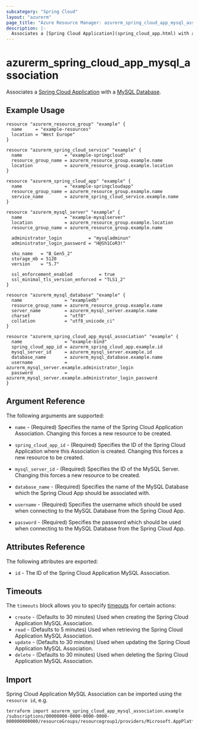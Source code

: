 ```yaml
---
subcategory: "Spring Cloud"
layout: "azurerm"
page_title: "Azure Resource Manager: azurerm_spring_cloud_app_mysql_association"
description: |-
  Associates a [Spring Cloud Application](spring_cloud_app.html) with a [MySQL Database](mysql_database.html).
---
```


# azurerm_spring_cloud_app_mysql_association

Associates a [Spring Cloud Application](spring_cloud_app.html) with a [MySQL Database](mysql_database.html).

## Example Usage

```hcl
resource "azurerm_resource_group" "example" {
  name     = "example-resources"
  location = "West Europe"
}

resource "azurerm_spring_cloud_service" "example" {
  name                = "example-springcloud"
  resource_group_name = azurerm_resource_group.example.name
  location            = azurerm_resource_group.example.location
}

resource "azurerm_spring_cloud_app" "example" {
  name                = "example-springcloudapp"
  resource_group_name = azurerm_resource_group.example.name
  service_name        = azurerm_spring_cloud_service.example.name
}

resource "azurerm_mysql_server" "example" {
  name                = "example-mysqlserver"
  location            = azurerm_resource_group.example.location
  resource_group_name = azurerm_resource_group.example.name

  administrator_login          = "mysqladminun"
  administrator_login_password = "H@Sh1CoR3!"

  sku_name   = "B_Gen5_2"
  storage_mb = 5120
  version    = "5.7"

  ssl_enforcement_enabled          = true
  ssl_minimal_tls_version_enforced = "TLS1_2"
}

resource "azurerm_mysql_database" "example" {
  name                = "exampledb"
  resource_group_name = azurerm_resource_group.example.name
  server_name         = azurerm_mysql_server.example.name
  charset             = "utf8"
  collation           = "utf8_unicode_ci"
}

resource "azurerm_spring_cloud_app_mysql_association" "example" {
  name                = "example-bind"
  spring_cloud_app_id = azurerm_spring_cloud_app.example.id
  mysql_server_id     = azurerm_mysql_server.example.id
  database_name       = azurerm_mysql_database.example.name
  username            = azurerm_mysql_server.example.administrator_login
  password            = azurerm_mysql_server.example.administrator_login_password
}
```

## Argument Reference

The following arguments are supported:

* `name` - (Required) Specifies the name of the Spring Cloud Application Association. Changing this forces a new resource to be created.

* `spring_cloud_app_id` - (Required) Specifies the ID of the Spring Cloud Application where this Association is created. Changing this forces a new resource to be created.

* `mysql_server_id` - (Required) Specifies the ID of the MySQL Server. Changing this forces a new resource to be created.

* `database_name` - (Required) Specifies the name of the MySQL Database which the Spring Cloud App should be associated with.

* `username` - (Required) Specifies the username which should be used when connecting to the MySQL Database from the Spring Cloud App.

* `password` - (Required) Specifies the password which should be used when connecting to the MySQL Database from the Spring Cloud App.

## Attributes Reference

The following attributes are exported:

* `id` - The ID of the Spring Cloud Application MySQL Association.

## Timeouts

The `timeouts` block allows you to specify [timeouts](https://www.terraform.io/language/resources/syntax#operation-timeouts) for certain actions:

* `create` - (Defaults to 30 minutes) Used when creating the Spring Cloud Application MySQL Association.
* `read` - (Defaults to 5 minutes) Used when retrieving the Spring Cloud Application MySQL Association.
* `update` - (Defaults to 30 minutes) Used when updating the Spring Cloud Application MySQL Association.
* `delete` - (Defaults to 30 minutes) Used when deleting the Spring Cloud Application MySQL Association.

## Import

Spring Cloud Application MySQL Association can be imported using the `resource id`, e.g.

```shell
terraform import azurerm_spring_cloud_app_mysql_association.example /subscriptions/00000000-0000-0000-0000-000000000000/resourceGroups/resourcegroup1/providers/Microsoft.AppPlatform/Spring/service1/apps/app1/bindings/bind1
```
